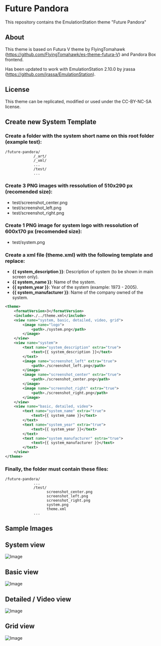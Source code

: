 # Future Pandora

This repository contains the EmulationStation theme "Future Pandora" 

About
-----

This theme is based on Futura V theme by FlyingTomahawk (https://github.com/FlyingTomahawk/es-theme-futura-V) and Pandora Box frontend.

Has been updated to work with EmulationStation 2.10.0 by jrassa (https://github.com/jrassa/EmulationStation).

License
-------

This theme can be replicated, modified or used under the CC-BY-NC-SA license.

Create new System Template
--------------------------
### Create a folder with the system short name on this root folder (example **test**):

```
/future-pandora/
             /_art/
             /_xml/
             ...
             /test/
             ...
```

### Create 3 PNG images with ressolution of 510x290 px (recomended size):

- test/screenshot_center.png
- test/screenshot_left.png
- test/screenshot_right.png

### Create 1 PNG image for system logo with ressolution of 600x170 px (recomended size):

- test/system.png

### Create a xml file (**theme.xml**) with the following template and replace:

- **{{ system_description }}**: Description of system (to be shown in main screen only).
- **{{ system_name }}**: Name of the system.
- **{{ system_year }}**: Year of the system (example: 1973 - 2005).
- **{{ system_manufacturer }}**: Name of the company owned of the system.


```xml
<theme>
    <formatVersion>3</formatVersion>
    <include>./../theme.xml</include>
	<view name="system, basic, detailed, video, grid">
        <image name="logo">
            <path>./system.png</path>
        </image>
    </view>
	<view name="system">
		<text name="system_description" extra="true">
			<text>{{ system_description }}</text>
		</text>	
		<image name="screenshot_left" extra="true">
			<path>./screenshot_left.png</path>			
		</image>
		<image name="screenshot_center" extra="true">
			<path>./screenshot_center.png</path>
		</image>			
		<image name="screenshot_right" extra="true">
			<path>./screenshot_right.png</path>
		</image>
	</view>
	<view name="basic, detailed, video">
		<text name="system_name" extra="true">
			<text>{{ system_name }}</text>
		</text>		
		<text name="system_year" extra="true">
			<text>{{ system_year }}</text>
		</text>	
		<text name="system_manufacturer" extra="true">
			<text>{{ system_manufacturer }}</text>
		</text>				
	</view>		
</theme>
```

### Finally, the folder must contain these files:

```
/future-pandora/
             ...
             /test/
                   screenshot_center.png
				   screenshot_left.png
				   screenshot_right.png
				   system.png
				   theme.xml
             ...
```

Sample Images
-------------

## **System view**

![Image](https://i.imgur.com/iX5SRwp.png)

## **Basic view**

![Image](https://i.imgur.com/RcnoAaE.png)

## **Detailed / Video view**

![Image](https://i.imgur.com/O30tpPV.png)

## **Grid view**

![Image](https://i.imgur.com/n9pitOl.png)

